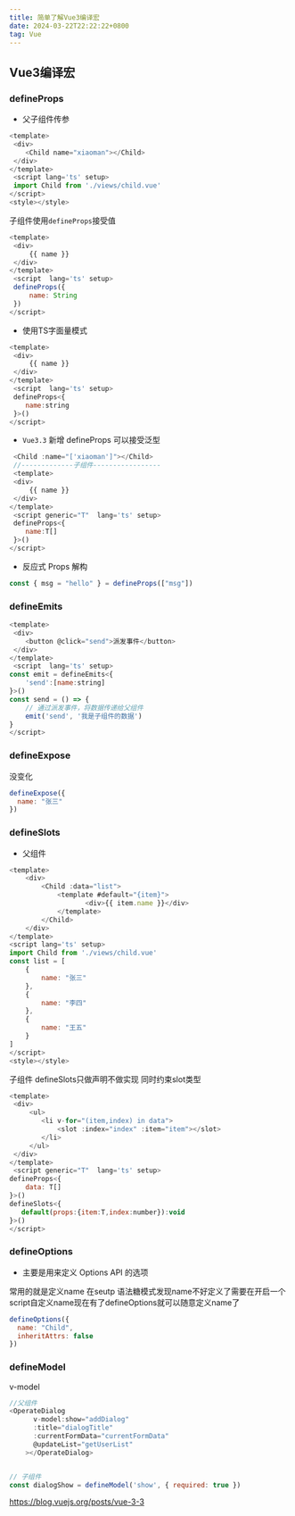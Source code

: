 ```yaml
---
title: 简单了解Vue3编译宏
date: 2024-03-22T22:22:22+0800
tag: Vue
---
```


## Vue3编译宏

### defineProps

- 父子组件传参

```js
<template>
 <div>
    <Child name="xiaoman"></Child>
 </div>
</template>
 <script lang='ts' setup>
 import Child from './views/child.vue'
</script>
<style></style>
```

子组件使用`defineProps`接受值

```js
<template>
 <div>
     {{ name }}
 </div>
</template>
 <script  lang='ts' setup>
 defineProps({
     name: String
 })
</script>
```

- 使用TS字面量模式

```js
<template>
 <div>
     {{ name }}
 </div>
</template>
 <script  lang='ts' setup>
 defineProps<{
    name:string
 }>()
</script>
```

- `Vue3.3` 新增 defineProps 可以接受泛型

```js
 <Child :name="['xiaoman']"></Child>
 //-------------子组件-----------------
 <template>
 <div>
     {{ name }}
 </div>
</template>
 <script generic="T"  lang='ts' setup>
 defineProps<{
    name:T[]
 }>()
</script>
```

- 反应式 Props 解构

```js
const { msg = "hello" } = defineProps(["msg"])
```

### defineEmits

```js
<template>
 <div>
    <button @click="send">派发事件</button>
 </div>
</template>
 <script  lang='ts' setup>
const emit = defineEmits<{
    'send':[name:string]
}>()
const send = () => {
    // 通过派发事件，将数据传递给父组件
    emit('send', '我是子组件的数据')
}
</script>
```

### defineExpose

没变化

```js
defineExpose({
  name: "张三"
})
```

### defineSlots

- 父组件

```js
<template>
    <div>
        <Child :data="list">
            <template #default="{item}">
                   <div>{{ item.name }}</div>
            </template>
        </Child>
    </div>
</template>
<script lang='ts' setup>
import Child from './views/child.vue'
const list = [
    {
        name: "张三"
    },
    {
        name: "李四"
    },
    {
        name: "王五"
    }
]
</script>
<style></style>
```

子组件 defineSlots只做声明不做实现 同时约束slot类型

```js
<template>
 <div>
     <ul>
        <li v-for="(item,index) in data">
            <slot :index="index" :item="item"></slot>
        </li>
     </ul>
 </div>
</template>
 <script generic="T"  lang='ts' setup>
defineProps<{
    data: T[]
}>()
defineSlots<{
   default(props:{item:T,index:number}):void
}>()
</script>
```

### defineOptions

- 主要是用来定义 Options API 的选项

常用的就是定义name 在seutp 语法糖模式发现name不好定义了需要在开启一个script自定义name现在有了defineOptions就可以随意定义name了

```js
defineOptions({
  name: "Child",
  inheritAttrs: false
})
```

### defineModel

v-model

```js
//父组件
<OperateDialog
      v-model:show="addDialog"
      :title="dialogTitle"
      :currentFormData="currentFormData"
      @updateList="getUserList"
    ></OperateDialog>


// 子组件
const dialogShow = defineModel('show', { required: true })
```

https://blog.vuejs.org/posts/vue-3-3
